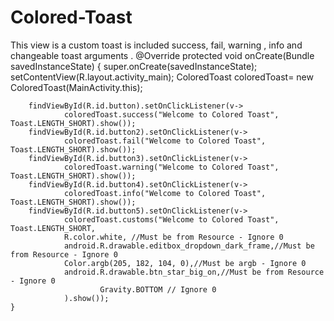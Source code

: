 # Colored-Toast
This view is a custom toast is included success, fail, warning , info and changeable toast arguments .
 @Override
    protected void onCreate(Bundle savedInstanceState) {
        super.onCreate(savedInstanceState);
        setContentView(R.layout.activity_main);
        ColoredToast coloredToast= new ColoredToast(MainActivity.this);

        findViewById(R.id.button).setOnClickListener(v->
                coloredToast.success("Welcome to Colored Toast", Toast.LENGTH_SHORT).show());
        findViewById(R.id.button2).setOnClickListener(v->
                coloredToast.fail("Welcome to Colored Toast", Toast.LENGTH_SHORT).show());
        findViewById(R.id.button3).setOnClickListener(v->
                coloredToast.warning("Welcome to Colored Toast", Toast.LENGTH_SHORT).show());
        findViewById(R.id.button4).setOnClickListener(v->
                coloredToast.info("Welcome to Colored Toast", Toast.LENGTH_SHORT).show());
        findViewById(R.id.button5).setOnClickListener(v->
                coloredToast.customs("Welcome to Colored Toast", Toast.LENGTH_SHORT,
                R.color.white, //Must be from Resource - Ignore 0
                android.R.drawable.editbox_dropdown_dark_frame,//Must be from Resource - Ignore 0
                Color.argb(205, 182, 104, 0),//Must be argb - Ignore 0
                android.R.drawable.btn_star_big_on,//Must be from Resource - Ignore 0
                        Gravity.BOTTOM // Ignore 0
                ).show());
    }
